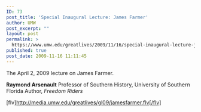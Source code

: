 ```yaml
---
ID: 73
post_title: 'Special Inaugural Lecture: James Farmer'
author: UMW
post_excerpt: ""
layout: post
permalink: >
  https://www.umw.edu/greatlives/2009/11/16/special-inaugural-lecture-james-farmer/
published: true
post_date: 2009-11-16 11:11:45
---
```

The April 2, 2009 lecture on James Farmer.

<strong>Raymond Arsenault</strong>
Professor of Southern History,
University of Southern Florida
Author, <em>Freedom Riders</em>

[flv]http://media.umw.edu/greatlives/gl09/jamesfarmer.flv[/flv]